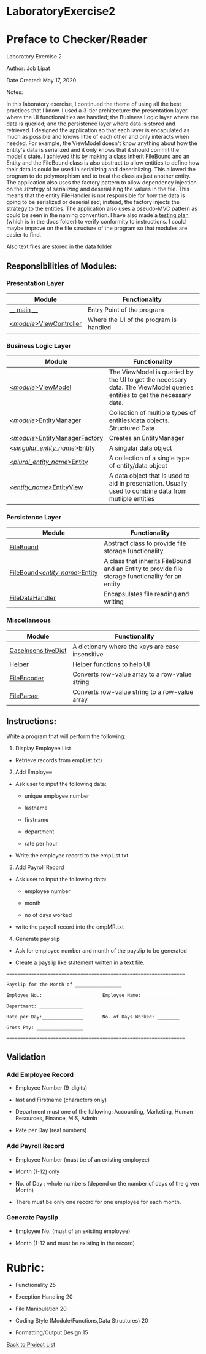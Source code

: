 # LaboratoryExercise2
 
# Preface to Checker/Reader

Laboratory Exercise 2

Author: Job Lipat

Date Created: May 17, 2020

Notes:

In this laboratory exercise, I continued the theme of using all the best practices that I know. I used a 3-tier architecture: the presentation layer where the UI functionalities are handled; the Business Logic layer where the data is queried; and the persistence layer where data is stored and retrieved. I designed the application so that each layer is encapulated as much as possible and knows little of each other and only interacts when needed. For example, the ViewModel doesn't know anything about how the Entity's data is serialized and it only knows that it should commit the model's state. I achieved this by making a class inherit FileBound and an Entity and the FileBound class is also abstract to allow entities to define how their data is could be used in serializing and deserializing. This allowed the program to do polymorphism and to treat the class as just another entity. The application also uses the factory pattern to allow dependency injection on the *strategy* of serializing and deserializing the values in the file. This means that the entity FileHandler is not responsible for *how* the data is going to be serialized or deserialized; instead, the factory injects the strategy to the entities. The application also uses a pseudo-MVC pattern as could be seen in the naming convention. I have also made a [testing plan](docs/Testing%20Plan.docx) (which is in the docs folder) to verify conformity to instructions. I could maybe improve on the file structure of the program so that modules are easier to find.

Also text files are stored in the data folder


## Responsibilities of Modules:

### Presentation Layer
| Module | Functionality |
| ------- | ------------- |
| [__ main __](__main__.py) | Entry Point of the program |
| [<*module*>ViewController](payroll/PayrollViewController.py) | Where the UI of the program is handled |


### Business Logic Layer
| Module | Functionality |
| -------| ------------- |
| [<*module*>ViewModel](payroll/PayrollViewModel.py) | The ViewModel is queried by the UI to get the necessary data. The ViewModel queries entities to get the necessary data. |
| [<*module*>EntityManager](payroll/PayrollEntityManager.py) | Collection of multiple types of entities/data objects. Structured Data |
| [<*module*>EntityManagerFactory](payroll/PayrollEntityManagerFactory.py) | Creates an EntityManager |
| [<*singular_entity_name*>Entity](payroll/entities/EmployeeEntity.py) | A singular data object |
| [<*plural_entity_name*>Entity](payroll/entities/EmployeesEntity.py) | A collection of a single type of entity/data object |
| [<*entity_name*>EntityView](payroll/entities/PayrollRecordEntityView.py) | A data object that is used to aid in presentation. Usually used to combine data from mutliple entities|


### Persistence Layer
| Module | Functionality |
| -------| ------------- |
| [FileBound](payroll/entities/filebound/FileBound.py) | Abstract class to provide file storage functionality |
| [FileBound<*entity_name*>Entity](payroll/entities/filebound/FileBoundEmployeesEntity.py) | A class that inherits FileBound and an Entity to provide file storage functionality for an entity |
| [FileDataHandler](data/FileDataHandler.py) | Encapsulates file reading and writing |

### Miscellaneous
| Module | Functionality |
| -------| ------------- |
| [CaseInsensitiveDict](lib/CaseInsensitiveDict.py) | A dictionary where the keys are case insensitive |
| [Helper](lib/Helper.py) | Helper functions to help UI |
| [FileEncoder](payroll/filestrategy/FileEncoder.py) | Converts row-value array to a row-value string |
| [FileParser](payroll/filestrategy/FileParser.py) | Converts row-value string to a row-value array |





## Instructions:

Write a program that will perform the following:

1. Display Employee List
 - Retrieve records from empList.txt)

2. Add Employee

- Ask user to input the following data:

    - unique employee number

    - lastname

    - firstname

    - department

    - rate per hour

- Write the employee record to the empList.txt

3. Add Payroll Record

- Ask user to input the following data:

    - employee number

    - month

    - no of days worked

- write the payroll record into the empMR.txt




4. Generate pay slip

- Ask for employee number and month of the payslip to be generated

- Create a payslip like statement written in a text file.

```
=================================================================

Payslip for the Month of _________________

Employee No.: ______________       Employee Name: _____________

Department: ________________

Rate per Day:_______________       No. of Days Worked: ________

Gross Pay: _________________

=================================================================   
```


## Validation

### Add Employee Record

- Employee Number (9-digits)

- last and Firstname (characters only)

- Department must one of the following: Accounting, Marketing, Human Resources, Finance, MIS, Admin

- Rate per Day (real numbers)



### Add Payroll Record

- Employee Number (must be of an existing employee)

- Month (1-12) only

- No. of Day : whole numbers (depend on the number of days of the given Month)

- There must be only one record for one employee for each month.



### Generate Payslip

- Employee No. (must of an existing employee)

- Month (1-12 and must be existing in the record)



# Rubric:

- Functionality      25

- Exception Handling   20

- File Manipulation  20

- Coding Style (Module/Functions,Data Structures) 20

- Formatting/Output Design 15

[Back to Project List](\..\README.md)
